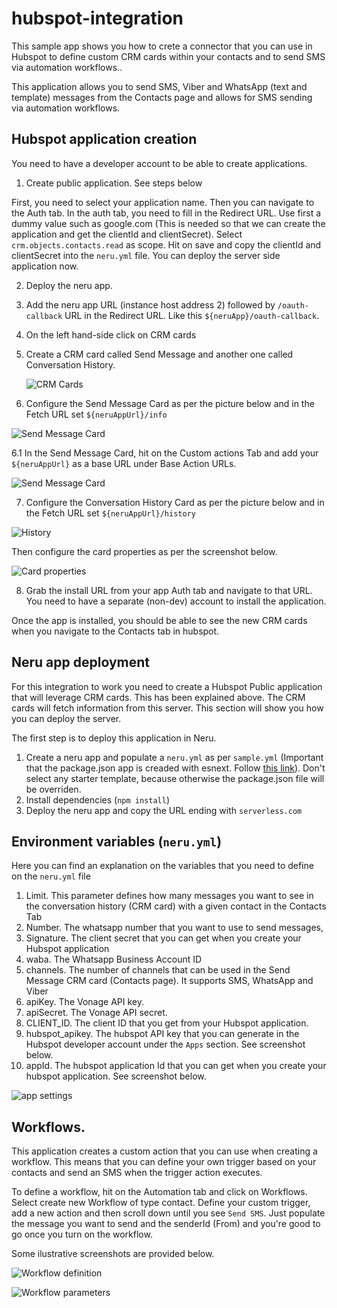 # hubspot-integration

This sample app shows you how to crete a connector that you can use in Hubspot to define custom CRM cards within your contacts and to send SMS via automation workflows..

This application allows you to send SMS, Viber and WhatsApp (text and template) messages from the Contacts page and allows for SMS sending via automation workflows.

## Hubspot application creation

You need to have a developer account to be able to create applications.

1. Create public application. See steps below

First, you need to select your application name. Then you can navigate to the Auth tab. In the auth tab, you need to fill in the Redirect URL. Use first a dummy value such as google.com (This is needed so that we can create the application and get the clientId and clientSecret). Select `crm.objects.contacts.read` as scope. Hit on save and copy the clientId and clientSecret into the `neru.yml` file. You can deploy the server side application now.

2. Deploy the neru app.

3. Add the neru app URL (instance host address 2) followed by `/oauth-callback` URL in the Redirect URL. Like this `${neruApp}/oauth-callback`.
4. On the left hand-side click on CRM cards
5. Create a CRM card called Send Message and another one called Conversation History.

   ![CRM Cards](https://github.com/nexmo-se/hubspot-integration/blob/main/public/images/crmcards.png)

6. Configure the Send Message Card as per the picture below and in the Fetch URL set `${neruAppUrl}/info`

![Send Message Card](https://github.com/nexmo-se/hubspot-integration/blob/main/public/images/sendmessacard.png)

6.1 In the Send Message Card, hit on the Custom actions Tab and add your `${neruAppUrl}` as a base URL under Base Action URLs.

![Send Message Card](https://github.com/nexmo-se/hubspot-integration/blob/main/public/images/sendmessageaction.png)

7. Configure the Conversation History Card as per the picture below and in the Fetch URL set `${neruAppUrl}/history`

![History](https://github.com/nexmo-se/hubspot-integration/blob/main/public/images/historycard.png)

Then configure the card properties as per the screenshot below.

![Card properties](https://github.com/nexmo-se/hubspot-integration/blob/main/public/images/cardproperties.png)

8. Grab the install URL from your app Auth tab and navigate to that URL. You need to have a separate (non-dev) account to install the application.

Once the app is installed, you should be able to see the new CRM cards when you navigate to the Contacts tab in hubspot.

## Neru app deployment

For this integration to work you need to create a Hubspot Public application that will leverage CRM cards. This has been explained above. The CRM cards will fetch information from this server. This section will show you how you can deploy the server.

The first step is to deploy this application in Neru.

1. Create a neru app and populate a `neru.yml` as per `sample.yml` (Important that the package.json app is creaded with esnext. Follow [this link](https://vonage-neru.herokuapp.com/neru/tutorials/neru-dialer/neru/dialer/create-project)). Don't select any starter template, because otherwise the package.json file will be overriden.
2. Install dependencies (`npm install`)
3. Deploy the neru app and copy the URL ending with `serverless.com`

## Environment variables (`neru.yml`)

Here you can find an explanation on the variables that you need to define on the `neru.yml` file

1. Limit. This parameter defines how many messages you want to see in the conversation history (CRM card) with a given contact in the Contacts Tab
2. Number. The whatsapp number that you want to use to send messages,
3. Signature. The client secret that you can get when you create your Hubspot application
4. waba. The Whatsapp Business Account ID
5. channels. The number of channels that can be used in the Send Message CRM card (Contacts page). It supports SMS, WhatsApp and Viber
6. apiKey. The Vonage API key.
7. apiSecret. The Vonage API secret.
8. CLIENT_ID. The client ID that you get from your Hubspot application.
9. hubspot_apikey. The hubspot API key that you can generate in the Hubspot developer account under the `Apps` section. See screenshot below.
10. appId. The hubspot application Id that you can get when you create your hubspot application. See screenshot below.

![app settings](https://github.com/nexmo-se/hubspot-integration/blob/main/public/images/appsettings.png)

## Workflows.

This application creates a custom action that you can use when creating a workflow. This means that you can define your own trigger based on your contacts and send an SMS when the trigger action executes.

To define a workflow, hit on the Automation tab and click on Workflows. Select create new Workflow of type contact. Define your custom trigger, add a new action and then scroll down until you see `Send SMS`. Just populate the message you want to send and the senderId (From) and you're good to go once you turn on the workflow.

Some ilustrative screenshots are provided below.

![Workflow definition](https://github.com/nexmo-se/hubspot-integration/blob/main/public/images/workflowaction.png)

![Workflow parameters](https://github.com/nexmo-se/hubspot-integration/blob/main/public/images/workflowdefinition.png)
